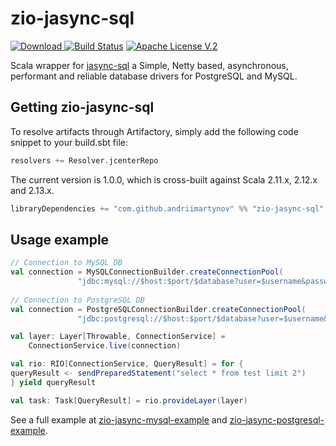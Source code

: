 zio-jasync-sql
=========
[ ![Download](https://api.bintray.com/packages/andriimartynov/maven/zio-jasync-sql/images/download.svg) ](https://bintray.com/andriimartynov/maven/zio-jasync-sql/_latestVersion)
[![Build Status](https://travis-ci.org/andriimartynov/zio-jasync-sql.svg)](https://travis-ci.org/andriimartynov/zio-jasync-sql)
[![Apache License V.2](https://img.shields.io/badge/license-Apache%20V.2-blue.svg)](https://github.com/andriimartynov/scalatest-zio/blob/master/LICENSE)


Scala wrapper for [jasync-sql](https://github.com/jasync-sql/jasync-sql) a Simple, Netty based, asynchronous, performant and reliable database drivers for PostgreSQL and MySQL.

## Getting zio-jasync-sql

To resolve artifacts through Artifactory, simply add the following code snippet to your build.sbt file:

```scala
resolvers += Resolver.jcenterRepo
```

The current version is 1.0.0, which is cross-built against Scala 2.11.x, 2.12.x and 2.13.x.

```scala
libraryDependencies += "com.github.andriimartynov" %% "zio-jasync-sql" % "1.0.0"
```

## Usage example
```scala
// Connection to MySQL DB
val connection = MySQLConnectionBuilder.createConnectionPool(
               "jdbc:mysql://$host:$port/$database?user=$username&password=$password");
     
// Connection to PostgreSQL DB    
val connection = PostgreSQLConnectionBuilder.createConnectionPool(
               "jdbc:postgresql://$host:$port/$database?user=$username&password=$password");

val layer: Layer[Throwable, ConnectionService] =
    ConnectionService.live(connection)

val rio: RIO[ConnectionService, QueryResult] = for {
queryResult <- sendPreparedStatement("select * from test limit 2")
} yield queryResult

val task: Task[QueryResult] = rio.provideLayer(layer)
```
See a full example at [zio-jasync-mysql-example](https://github.com/andriimartynov/zio-jasync-example/tree/master/zio-jasync-mysql-example) and [zio-jasync-postgresql-example](https://github.com/andriimartynov/zio-jasync-example/tree/master/zio-jasync-postgresql-example).
